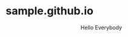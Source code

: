# sample.github.io
<!DOCTYPE html>
<html lang="ja">
<head>
  <meta charset="utf-8">
  <title>Bingo</title>

</head>
<body>

  <header>Hello Everybody</header>

</body>
</html>
